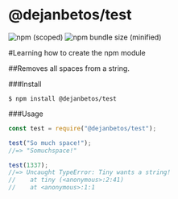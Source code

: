# @dejanbetos/test

![npm (scoped)](https://img.shields.io/npm/v/@dejanbetos/test.svg)
![npm bundle size (minified)](https://img.shields.io/bundlephobia/min/@dejanbetos/test.svg)

#Learning how to create the npm module

##Removes all spaces from a string.

###Install
```
$ npm install @dejanbetos/test
```

###Usage
```javascript
const test = require("@dejanbetos/test");

test("So much space!");
//=> "Somuchspace!"

test(1337);
//=> Uncaught TypeError: Tiny wants a string!
//    at tiny (<anonymous>:2:41)
//    at <anonymous>:1:1
```

